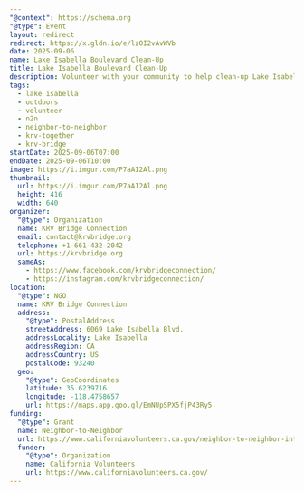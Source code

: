 ```yaml
---
"@context": https://schema.org
"@type": Event
layout: redirect
redirect: https://x.gldn.io/e/lzOI2vAvWVb
date: 2025-09-06
name: Lake Isabella Boulevard Clean-Up
title: Lake Isabella Boulevard Clean-Up
description: Volunteer with your community to help clean-up Lake Isabella Blvd the Saturday after Labor Day Weekend
tags:
  - lake isabella
  - outdoors
  - volunteer
  - n2n
  - neighbor-to-neighbor
  - krv-together
  - krv-bridge
startDate: 2025-09-06T07:00
endDate: 2025-09-06T10:00
image: https://i.imgur.com/P7aAI2Al.png
thumbnail:
  url: https://i.imgur.com/P7aAI2Al.png
  height: 416
  width: 640
organizer:
  "@type": Organization
  name: KRV Bridge Connection
  email: contact@krvbridge.org
  telephone: +1-661-432-2042
  url: https://krvbridge.org
  sameAs:
    - https://www.facebook.com/krvbridgeconnection/
    - https://instagram.com/krvbridgeconnection/
location:
  "@type": NGO
  name: KRV Bridge Connection
  address:
    "@type": PostalAddress
    streetAddress: 6069 Lake Isabella Blvd.
    addressLocality: Lake Isabella
    addressRegion: CA
    addressCountry: US
    postalCode: 93240
  geo:
    "@type": GeoCoordinates
    latitude: 35.6239716
    longitude: -118.4758657
    url: https://maps.app.goo.gl/EmNUpSPX5fjP43Ry5
funding:
  "@type": Grant
  name: Neighbor-to-Neighbor
  url: https://www.californiavolunteers.ca.gov/neighbor-to-neighbor-interest/
  funder:
    "@type": Organization
    name: California Volunteers
    url: https://www.californiavolunteers.ca.gov/
---
```

